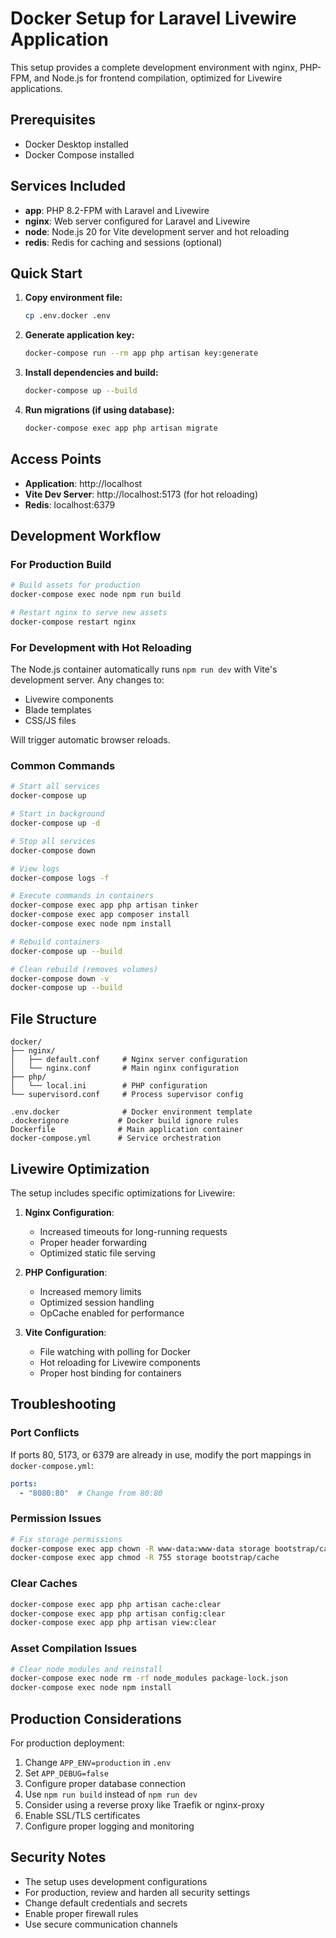 # Docker Setup for Laravel Livewire Application

This setup provides a complete development environment with nginx, PHP-FPM, and Node.js for frontend compilation, optimized for Livewire applications.

## Prerequisites

- Docker Desktop installed
- Docker Compose installed

## Services Included

- **app**: PHP 8.2-FPM with Laravel and Livewire
- **nginx**: Web server configured for Laravel and Livewire
- **node**: Node.js 20 for Vite development server and hot reloading
- **redis**: Redis for caching and sessions (optional)

## Quick Start

1. **Copy environment file:**
   ```bash
   cp .env.docker .env
   ```

2. **Generate application key:**
   ```bash
   docker-compose run --rm app php artisan key:generate
   ```

3. **Install dependencies and build:**
   ```bash
   docker-compose up --build
   ```

4. **Run migrations (if using database):**
   ```bash
   docker-compose exec app php artisan migrate
   ```

## Access Points

- **Application**: http://localhost
- **Vite Dev Server**: http://localhost:5173 (for hot reloading)
- **Redis**: localhost:6379

## Development Workflow

### For Production Build
```bash
# Build assets for production
docker-compose exec node npm run build

# Restart nginx to serve new assets
docker-compose restart nginx
```

### For Development with Hot Reloading
The Node.js container automatically runs `npm run dev` with Vite's development server. Any changes to:
- Livewire components
- Blade templates
- CSS/JS files

Will trigger automatic browser reloads.

### Common Commands

```bash
# Start all services
docker-compose up

# Start in background
docker-compose up -d

# Stop all services
docker-compose down

# View logs
docker-compose logs -f

# Execute commands in containers
docker-compose exec app php artisan tinker
docker-compose exec app composer install
docker-compose exec node npm install

# Rebuild containers
docker-compose up --build

# Clean rebuild (removes volumes)
docker-compose down -v
docker-compose up --build
```

## File Structure

```
docker/
├── nginx/
│   ├── default.conf     # Nginx server configuration
│   └── nginx.conf       # Main nginx configuration
├── php/
│   └── local.ini        # PHP configuration
└── supervisord.conf     # Process supervisor config

.env.docker              # Docker environment template
.dockerignore           # Docker build ignore rules
Dockerfile              # Main application container
docker-compose.yml      # Service orchestration
```

## Livewire Optimization

The setup includes specific optimizations for Livewire:

1. **Nginx Configuration**:
   - Increased timeouts for long-running requests
   - Proper header forwarding
   - Optimized static file serving

2. **PHP Configuration**:
   - Increased memory limits
   - Optimized session handling
   - OpCache enabled for performance

3. **Vite Configuration**:
   - File watching with polling for Docker
   - Hot reloading for Livewire components
   - Proper host binding for containers

## Troubleshooting

### Port Conflicts
If ports 80, 5173, or 6379 are already in use, modify the port mappings in `docker-compose.yml`:

```yaml
ports:
  - "8080:80"  # Change from 80:80
```

### Permission Issues
```bash
# Fix storage permissions
docker-compose exec app chown -R www-data:www-data storage bootstrap/cache
docker-compose exec app chmod -R 755 storage bootstrap/cache
```

### Clear Caches
```bash
docker-compose exec app php artisan cache:clear
docker-compose exec app php artisan config:clear
docker-compose exec app php artisan view:clear
```

### Asset Compilation Issues
```bash
# Clear node modules and reinstall
docker-compose exec node rm -rf node_modules package-lock.json
docker-compose exec node npm install
```

## Production Considerations

For production deployment:

1. Change `APP_ENV=production` in `.env`
2. Set `APP_DEBUG=false`
3. Configure proper database connection
4. Use `npm run build` instead of `npm run dev`
5. Consider using a reverse proxy like Traefik or nginx-proxy
6. Enable SSL/TLS certificates
7. Configure proper logging and monitoring

## Security Notes

- The setup uses development configurations
- For production, review and harden all security settings
- Change default credentials and secrets
- Enable proper firewall rules
- Use secure communication channels